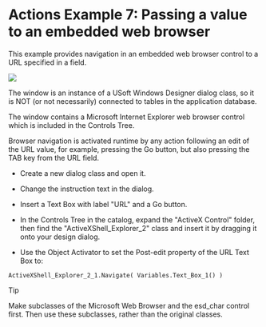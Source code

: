 # Actions Example 7: Passing a value to an embedded web browser

This example provides navigation in an embedded web browser control to a URL specified in a field.

![](/api/Desktop%20UIs/Scripting%20in%20USoft%20Windows%20Designer/assets/b90a0180-90a6-4b21-8d4f-f82dc37bfa81.png)

The window is an instance of a USoft Windows Designer dialog class, so it is NOT (or not necessarily) connected to tables in the application database.

The window contains a Microsoft Internet Explorer web browser control which is included in the Controls Tree.

Browser navigation is activated runtime by any action following an edit of the URL value, for example, pressing the Go button, but also pressing the TAB key from the URL field.

- Create a new dialog class and open it.
- Change the instruction text in the dialog.
- Insert a Text Box with label "URL" and a Go button.
- In the Controls Tree in the catalog, expand the "ActiveX Control" folder, then find the "ActiveXShell_Explorer_2" class and insert it by dragging it onto your design dialog.

- Use the Object Activator to set the Post-edit property of the URL Text Box to:

```
ActiveXShell_Explorer_2_1.Navigate( Variables.Text_Box_1() )
```

> [!TIP]
> Make subclasses of the Microsoft Web Browser and the esd_char control first. Then use these subclasses, rather than the original classes.
